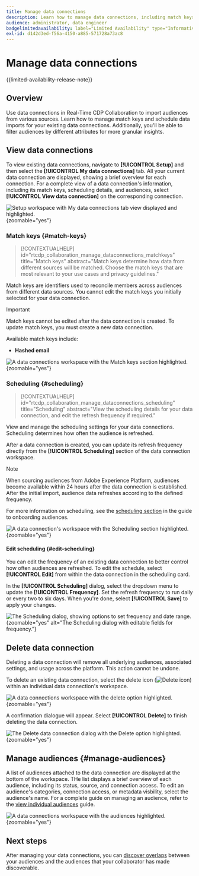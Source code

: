 ```yaml
---
title: Manage data connections
description: Learn how to manage data connections, including match keys, scheduling, use cases, and audience filtering in Real-Time CDP Collaboration
audience: administrator, data engineer
badgelimitedavailability: label="Limited Availability" type="Informative" url="https://helpx.adobe.com/legal/product-descriptions/real-time-customer-data-platform-collaboration.html newtab=true"
exl-id: d142d3ed-f56a-4150-a885-571728a73ac8
---
```

# Manage data connections

{{limited-availability-release-note}}

## Overview

Use data connections in Real-Time CDP Collaboration to import audiences from various sources. Learn how to manage match keys and schedule data imports for your existing data connections. Additionally, you'll be able to filter audiences by different attributes for more granular insights.

## View data connections

To view existing data connections, navigate to **[!UICONTROL Setup]** and then select the **[!UICONTROL My data connections]** tab. All your current data connection are displayed, showing a brief overview for each connection. For a complete view of a data connection's information, including its match keys, scheduling details, and audiences, select **[!UICONTROL View data connection]** on the corresponding connection.

![Setup workspace with My data connections tab view displayed and highlighted.](/help/assets/setup/manage-data-connection/my-data-connections.png){zoomable="yes"}

### Match keys {#match-keys}

>[!CONTEXTUALHELP]
>id="rtcdp_collaboration_manage_dataconnections_matchkeys"
>title="Match keys"
>abstract="Match keys determine how data from different sources will be matched. Choose the match keys that are most relevant to your use cases and privacy guidelines."

Match keys are identifiers used to reconcile members across audiences from different data sources. You cannot edit the match keys you initially selected for your data connection. 

>[!IMPORTANT]
> 
>Match keys cannot be edited after the data connection is created. To update match keys, you must create a new data connection.

Available match keys include:

- **Hashed email**

![A data connections workspace with the Match keys section highlighted.](/help/assets/setup/manage-data-connection/view-data-connection-match-keys.png){zoomable="yes"}

### Scheduling {#scheduling}

>[!CONTEXTUALHELP]
>id="rtcdp_collaboration_manage_dataconnections_scheduling"
>title="Scheduling"
>abstract="View the scheduling details for your data connection, and edit the refresh frequency if required."

View and manage the scheduling settings for your data connections. Scheduling determines how often the audience is refreshed.

After a data connection is created, you can update its refresh frequency directly from the **[!UICONTROL Scheduling]** section of the data connection workspace.

>[!NOTE]
>
>When sourcing audiences from Adobe Experience Platform, audiences become available within 24 hours after the data connection is established. After the initial import, audience data refreshes according to the defined frequency.

For more information on scheduling, see the [scheduling section](/help/guide/setup/onboard-audiences.md#schedule) in the guide to onboarding audiences.

![A data connection's workspace with the Scheduling section highlighted.](/help/assets/setup/manage-data-connection/view-data-connection-scheduling.png){zoomable="yes"}

#### Edit scheduling {#edit-scheduling}

You can edit the frequency of an existing data connection to better control how often audiences are refreshed. To edit the schedule, select **[!UICONTROL Edit]** from within the data connection in the scheduling card. 

In the **[!UICONTROL Scheduling]** dialog, select the dropdown menu to update the **[!UICONTROL Frequency]**. Set the refresh frequency to run daily or every two to six days. When you're done, select **[!UICONTROL Save]** to apply your changes.

![The Scheduling dialog, showing options to set frequency and date range.](../../assets/setup/manage-data-connection/scheduling-dialog.png){zoomable="yes" alt="The Scheduling dialog with editable fields for frequency."}

## Delete data connection

Deleting a data connection will remove all underlying audiences, associated settings, and usage across the platform. This action cannot be undone.

To delete an existing data connection, select the delete icon (![Delete icon](/help/assets/common/delete.svg)) within an individual data connection's workspace.

![A data connections workspace with the delete option highlighted.](/help/assets/setup/manage-data-connection/delete-data-connection.png){zoomable="yes"}

A confirmation dialogue will appear. Select **[!UICONTROL Delete]** to finish deleting the data connection.

![The Delete data connection dialog with the Delete option highlighted.](/help/assets/setup/manage-data-connection/delete-data-connection-confirm.png){zoomable="yes"}

## Manage audiences {#manage-audiences}

A list of audiences attached to the data connection are displayed at the bottom of the workspace. THe list displays a brief overview of each audience, including its status, source, and connection access. To edit an audience's categories, connection access, or metadata visbility, select the audience's name. For a complete guide on managing an audience, refer to the [view individual audiences](./onboard-audiences.md#view-individual-audiences) guide.

![A data connections workspace with the audiences highlighted.](/help/assets/setup/manage-data-connection/view-data-connection-manage-audiences.png){zoomable="yes"}

## Next steps

After managing your data connections, you can [discover overlaps](/help/guide/collaborate/discover.md) between your audiences and the audiences that your collaborator has made discoverable.

